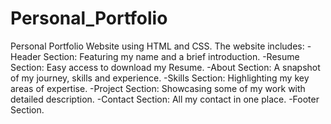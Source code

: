 # Personal_Portfolio
Personal Portfolio Website using HTML and CSS. 
The website includes:
-Header Section: Featuring my name and a brief introduction.
-Resume Section: Easy access to download my Resume.
-About Section: A snapshot of my journey, skills and experience.
-Skills Section: Highlighting my key areas of expertise.
-Project Section: Showcasing some of my work with detailed description.
-Contact Section: All my contact in one place.
-Footer Section.
